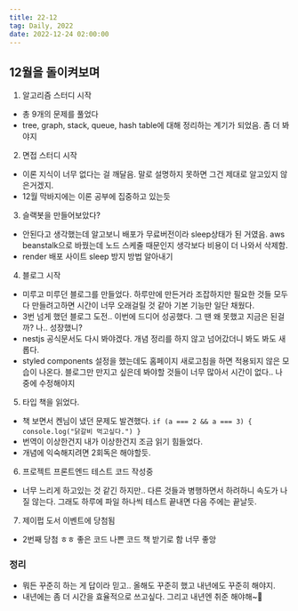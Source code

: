 ```yaml
---
title: 22-12
tag: Daily, 2022
date: 2022-12-24 02:00:00
---
```


## 12월을 돌이켜보며
1. 알고리즘 스터디 시작
  - 총 9개의 문제를 풀었다
  - tree, graph, stack, queue, hash table에 대해 정리하는 계기가 되었음. 좀 더 봐야지
2. 면접 스터디 시작
  - 이론 지식이 너무 없다는 걸 깨달음. 말로 설명하지 못하면 그건 제대로 알고있지 않은거겠지.
  - 12월 막바지에는 이론 공부에 집중하고 있는듯
3. 슬랙봇을 만들어보았다?
  - 안된다고 생각했는데 알고보니 배포가 무료버전이라 sleep상태가 된 거였음. aws beanstalk으로 바꿨는데 노드 스케줄 때문인지 생각보다 비용이 더 나와서 삭제함.
  - render 배포 사이트 sleep 방지 방법 알아내기
4. 블로그 시작
  - 미루고 미루던 블로그를 만들었다. 하루만에 만든거라 조잡하지만 필요한 것들 모두 다 만들려고하면 시간이 너무 오래걸릴 것 같아 기본 기능만 일단 채웠다.
  - 3번 넘게 했던 블로그 도전.. 이번에 드디어 성공했다. 그 땐 왜 못했고 지금은 된걸까? 나.. 성장했니?
  - nestjs 공식문서도 다시 봐야겠다. 개념 정리를 하지 않고 넘어갔더니 봐도 봐도 새롭다.
  - styled components 설정을 했는데도 홈페이지 새로고침을 하면 적용되지 않은 모습이 나온다. 블로그만 만지고 싶은데 봐야할 것들이 너무 많아서 시간이 없다.. 나중에 수정해야지
5. 타입 책을 읽었다.
  - 책 보면서 켄님이 냈던 문제도 발견했다. `if (a === 2 && a === 3) { console.log("닭갈비 먹고싶다.") }`
  - 번역이 이상한건지 내가 이상한건지 조금 읽기 힘들었다.
  - 개념에 익숙해지려면 2회독은 해야할듯.
6. 프로젝트 프론트엔드 테스트 코드 작성중
  - 너무 느리게 하고있는 것 같긴 하지만.. 다른 것들과 병행하면서 하려하니 속도가 나질 않는다. 그래도 하루에 파일 하나씩 테스트 끝내면 다음 주에는 끝날듯.
7. 제이펍 도서 이벤트에 당첨됨
  - 2번째 당첨 ㅎㅎ 좋은 코드 나쁜 코드 책 받기로 함 너무 좋앙

### 정리
- 뭐든 꾸준히 하는 게 답이라 믿고.. 올해도 꾸준히 했고 내년에도 꾸준히 해야지.
- 내년에는 좀 더 시간을 효율적으로 쓰고싶다. 그리고 내년엔 취준 해야해~🤯